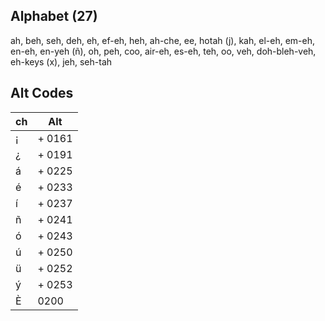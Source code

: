 ## Alphabet (27)

ah, beh, seh, deh, eh, ef-eh, heh, ah-che, ee, hotah (j), kah, el-eh, em-eh, en-eh, en-yeh (ñ), oh, peh, coo, air-eh, es-eh, teh, oo, veh, doh-bleh-veh, eh-keys (x), jeh, seh-tah

## Alt Codes

| ch  | Alt    |
| --- | ------ |
| ¡   | + 0161 |
| ¿   | + 0191 |
| á   | + 0225 |
| é   | + 0233 |
| í   | + 0237 |
| ñ   | + 0241 |
| ó   | + 0243 |
| ú   | + 0250 |
| ü   | + 0252 |
| ý   | + 0253 |
| È   | 0200   |
